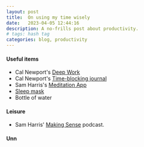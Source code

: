 ```yaml
---
layout: post
title:  On using my time wisely
date:   2023-04-05 12:44:16
description: A no-frills post about productivity. 
# tags: hash tag
categories: blog, productivity
---
```


#### Useful items
- Cal Newport's [Deep Work](https://www.amazon.com/Deep-Work-Focused-Success-Distracted/dp/1455586692)
- Cal Newport's [Time-blocking journal](https://www.amazon.com/Time-Block-Planner-Daily-Method-Distracted/dp/0593192052)
- Sam Harris's [Meditation App](https://www.wakingup.com)
- [Sleep mask](https://www.amazon.com/Contoured-Sleeping-Blindfold-Concave-Meditation/dp/B07KC5DWCC/ref=zg_bs_3764231_sccl_1/132-0947972-7044716?th=1)
- Bottle of water



#### Leisure 
- Sam Harris' [Making Sense](https://open.spotify.com/show/5rgumWEx4FsqIY8e1wJNAk?si=0597ac75f6b14d5d) podcast. 


#### Unn